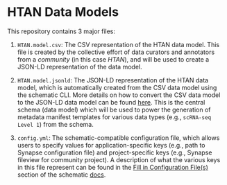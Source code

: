 # HTAN Data Models

This repository contains 3 major files:

1. `HTAN.model.csv`: The CSV representation of the HTAN data model. This file is created by the collective effort of data curators and annotators from a *community* (in this case *HTAN*), and will be used to create a JSON-LD representation of the data model.


2. `HTAN.model.jsonld`: The JSON-LD representation of the HTAN data model, which is automatically created from the CSV data model using the schematic CLI. More details on how to convert the CSV data model to the JSON-LD data model can be found [here](https://sage-schematic.readthedocs.io/en/develop/cli_reference.html#schematic-schema-convert). This is the central schema (data model) which will be used to power the generation of metadata manifest templates for various data types (e.g., `scRNA-seq Level 1`) from the schema.


3. `config.yml`: The schematic-compatible configuration file, which allows users to specify values for application-specific keys (e.g., path to Synapse configuration file) and project-specific keys (e.g., Synapse fileview for community project). A description of what the various keys in this file represent can be found in the [Fill in Configuration File(s)](https://sage-schematic.readthedocs.io/en/develop/README.html#fill-in-configuration-file-s) section of the schematic [docs](https://sage-schematic.readthedocs.io/en/develop/index.html).
